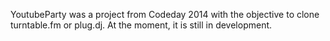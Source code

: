 YoutubeParty was a project from Codeday 2014 with the objective to clone turntable.fm or plug.dj. At the moment, it is still in development.